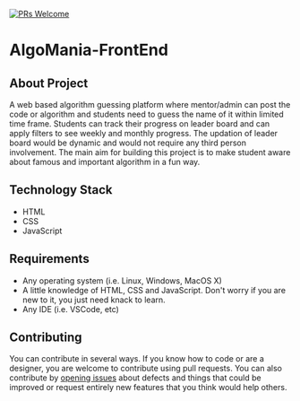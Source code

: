 [![PRs Welcome](https://img.shields.io/badge/PRs-welcome-brightgreen.svg?style=flat-square)](https://github.com/arpit3018/AlgoMania-FrontEnd/pulls)

# AlgoMania-FrontEnd

## About Project
A web based algorithm guessing platform where mentor/admin can post the code or algorithm and students need to guess the name of it within limited time frame. Students can track their progress on leader board and can apply filters to see weekly and monthly progress. The updation of leader board would be dynamic and would not require any third person involvement. The main aim for building this project is to make student aware about famous and important algorithm in a fun way.

## Technology Stack
* HTML
* CSS
* JavaScript

## Requirements 
* Any operating system (i.e. Linux, Windows, MacOS X)
* A little knowledge of HTML, CSS and JavaScript. Don't worry if you are new to it, you just need knack to learn.
* Any IDE (i.e. VSCode, etc)

## Contributing
You can contribute in several ways. If you know how to code or are a designer, you are welcome to contribute using pull requests.
You can also contribute by [opening issues](https://github.com/arpit3018/AlgoMania-FrontEndEnd/issues) about defects and things that could be improved or request entirely new features that you think would help others.

